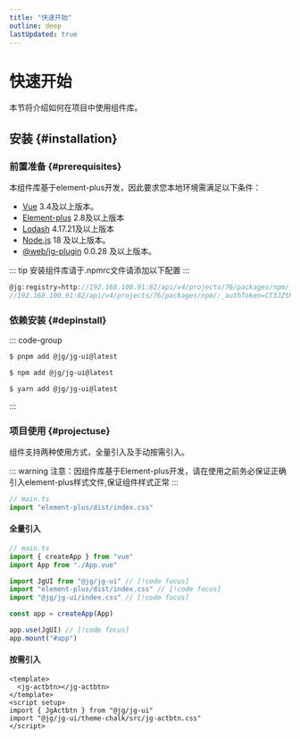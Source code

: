 ```yaml
---
title: "快速开始"
outline: deep
lastUpdated: true
---
```


# 快速开始

本节将介绍如何在项目中使用组件库。

## 安装 {#installation}

### 前置准备 {#prerequisites}

本组件库基于element-plus开发，因此要求您本地环境需满足以下条件：

- [Vue](https://en.wikipedia.org/wiki/Markdown) 3.4及以上版本。
- [Element-plus](https://element-plus.org/zh-CN/) 2.8及以上版本
- [Lodash](https://www.lodashjs.com/) 4.17.21及以上版本
- [Node.js](https://nodejs.org/) 18 及以上版本。
- [@web/jg-plugin](http://192.168.100.91:82/web/jg-plugins) 0.0.28 及以上版本。

::: tip
安装组件库请于.npmrc文件请添加以下配置
:::

```javascript
@jg:registry=http://192.168.100.91:82/api/v4/projects/76/packages/npm/
//192.168.100.91:82/api/v4/projects/76/packages/npm/:_authToken=CT3JZtKHsVHAoD-5yoCc
```

### 依赖安装 {#depinstall}

::: code-group

```sh [pnpm]
$ pnpm add @jg/jg-ui@latest
```

```sh [npm]
$ npm add @jg/jg-ui@latest
```

```sh [yarn]
$ yarn add @jg/jg-ui@latest
```

:::

### 项目使用 {#projectuse}

组件支持两种使用方式，全量引入及手动按需引入。

::: warning
注意：因组件库基于Element-plus开发，请在使用之前务必保证正确引入element-plus样式文件,保证组件样式正常
:::

```javascript
// main.ts
import "element-plus/dist/index.css"
```

#### 全量引入

```javascript
// main.ts
import { createApp } from "vue"
import App from "./App.vue"

import JgUI from "@jg/jg-ui" // [!code focus]
import "element-plus/dist/index.css" // [!code focus]
import "@jg/jg-ui/index.css" // [!code focus]

const app = createApp(App)

app.use(JgUI) // [!code focus]
app.mount("#app")
```

#### 按需引入

```vue
<template>
  <jg-actbtn></jg-actbtn>
</template>
<script setup>
import { JgActbtn } from "@jg/jg-ui"
import "@jg/jg-ui/theme-chalk/src/jg-actbtn.css"
</script>
```
